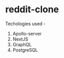 # reddit-clone
Techologies used - <br/>
1. Apollo-server  <br/>
2. NextJS  <br/>
3. GraphQL <br/>
4. PostgreSQL <br/>
<script>
  console.log('hello world');
  </script>
